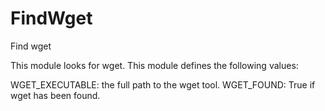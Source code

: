   

# FindWget  
Find wget  

This module looks for wget.  This module defines the following values:  

WGET_EXECUTABLE: the full path to the wget tool.
WGET_FOUND: True if wget has been found.

  

